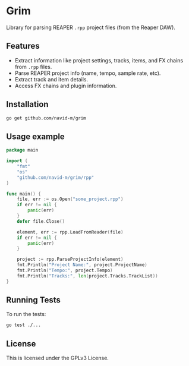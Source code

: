 # Grim

Library for parsing REAPER `.rpp` project files (from the Reaper DAW).

## Features

-  Extract information like project settings, tracks, items, and FX chains from `.rpp` files.
-  Parse REAPER project info (name, tempo, sample rate, etc).
-  Extract track and item details.
-  Access FX chains and plugin information.

## Installation

```bash
go get github.com/navid-m/grim
```

## Usage example

```go
package main

import (
    "fmt"
    "os"
    "github.com/navid-m/grim/rpp"
)

func main() {
    file, err := os.Open("some_project.rpp")
    if err != nil {
        panic(err)
    }
    defer file.Close()

    element, err := rpp.LoadFromReader(file)
    if err != nil {
        panic(err)
    }

    project := rpp.ParseProjectInfo(element)
    fmt.Println("Project Name:", project.ProjectName)
    fmt.Println("Tempo:", project.Tempo)
    fmt.Println("Tracks:", len(project.Tracks.TrackList))
}
```

## Running Tests

To run the tests:

```bash
go test ./...
```

## License

This is licensed under the GPLv3 License.
